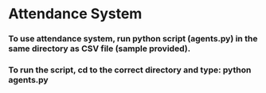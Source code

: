 # Attendance System
### To use attendance system, run python script (agents.py) in the same directory as CSV file (sample provided).
### To run the script, cd to the correct directory and type: python agents.py
